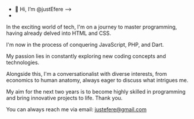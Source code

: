 - 👋 Hi, I’m @justEfere -->
- 
In the exciting world of tech, I'm on a journey to master programming, having already delved into HTML and CSS.

I'm now in the process of conquering JavaScript, PHP, and Dart.

My passion lies in constantly exploring new coding concepts and technologies.

Alongside this, I'm a conversationalist with diverse interests, from economics to human anatomy, always eager to discuss what intrigues me.

My aim for the next two years is to become highly skilled in programming and bring innovative projects to life.
Thank you.

You can always reach me via email: justefere@gmail.com
